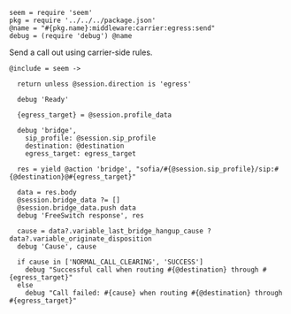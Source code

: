     seem = require 'seem'
    pkg = require '../../../package.json'
    @name = "#{pkg.name}:middleware:carrier:egress:send"
    debug = (require 'debug') @name

Send a call out using carrier-side rules.

    @include = seem ->

      return unless @session.direction is 'egress'

      debug 'Ready'

      {egress_target} = @session.profile_data

      debug 'bridge',
        sip_profile: @session.sip_profile
        destination: @destination
        egress_target: egress_target

      res = yield @action 'bridge', "sofia/#{@session.sip_profile}/sip:#{@destination}@#{egress_target}"

      data = res.body
      @session.bridge_data ?= []
      @session.bridge_data.push data
      debug 'FreeSwitch response', res

      cause = data?.variable_last_bridge_hangup_cause ? data?.variable_originate_disposition
      debug 'Cause', cause

      if cause in ['NORMAL_CALL_CLEARING', 'SUCCESS']
        debug "Successful call when routing #{@destination} through #{egress_target}"
      else
        debug "Call failed: #{cause} when routing #{@destination} through #{egress_target}"
